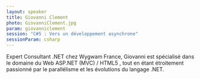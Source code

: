 ```yaml
---
layout: speaker
title: Giovanni Clement
photo: GiovanniClement.jpg
param: giovanniclement
session: "C#5 : Vers un développement asynchrone"
sessionParam: csharp
---
```


Expert Consultant .NET chez Wygwam France, Giovanni est spécialisé dans le domaine du Web  ASP.NET  (MVC) /  HTML5 ,
tout en étant étroitement  passionné par le parallélisme et  les évolutions du langage .NET.
